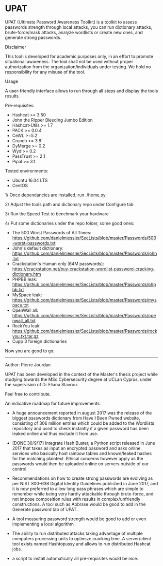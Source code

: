 # UPAT
UPAT (Ultimate Password Awareness Toolkit) is a toolkit to assess passwords strength through local attacks, you can run dictionary attacks, brute-force/mask attacks, analyze wordlists or create new ones, and generate strong passwords. 

Disclaimer

This tool is developed for academic purposes only, in an effort to promote situational awareness. The tool shall not be used without proper authorization from the organization/individuals under testing. We hold no responsibility for any misuse of the tool.
 
Usage

A user-friendly interface allows to run through all steps and display the tools results.

Pre-requisites:
- Hashcat >= 3.50
- John the Ripper Bleeding Jumbo Edition
- Hashcat-Utils >= 1.7
- PACK >= 0.0.4
- CeWL >=5.2
- Crunch >= 3.6
- DyMerge >= 0.2
- Wyd >= 0.2
- PassTrust >= 2.1
- Pipal >= 3.1

Tested environments:
- Ubuntu 16.04 LTS
- CentOS

1/ Once dependancies are installed, run ./home.py

2/ Adjust the tools path and dictionary repo under Configure tab

3/ Run the Speed Test to benchmark your hardware

4/ Put some dictionaries under the repo folder, some good ones:
- The 500 Worst Passwords of All Times: https://github.com/danielmiessler/SecLists/blob/master/Passwords/500-worst-passwords.txt
- John's default dictionary: https://github.com/danielmiessler/SecLists/blob/master/Passwords/john.txt
- Crackstation's Human only (64M passwords): https://crackstation.net/buy-crackstation-wordlist-password-cracking-dictionary.htm
- PHPBB leak: https://github.com/danielmiessler/SecLists/blob/master/Passwords/phpbb.txt
- MySpace leak: https://github.com/danielmiessler/SecLists/blob/master/Passwords/myspace.txt
- OpenWall all: https://github.com/danielmiessler/SecLists/blob/master/Passwords/openwall_all.txt
- RockYou leak: https://github.com/danielmiessler/SecLists/blob/master/Passwords/rockyou.txt.tar.gz
- Cupp 3 foreign dictionaries

Now you are good to go.

----
Author: Pierre Jourdan

UPAT has been developed in the context of the Master's thesis project while studying towards the MSc Cybersecurity degree at UCLan Cyprus, under the supervision of Dr Eliana Stavrou.


Feel free to contribute.


An indicative roadmap for future improvements:

-	A huge announcement reported in august 2017 was the release of the biggest passwords dictionary from Have I Been Pwned website, consisting of 306 million entries which could be added to the Wordlists repository and used to check instantly if a given password has been leaked online and thus exclude it from use.

-	[DONE 30/9/17] Integrate Hash Buster, a Python script released in June 2017 that takes as input an encrypted password and asks online services who basically host rainbow tables and known/leaked hashes for the matching plaintext. Ethical concerns however apply as the passwords would then be uploaded online on servers outside of our control.

-	Recommendations on how to create strong passwords are evolving as per NIST 800-63B Digital Identity Guidelines published in June 2017, and it is now preferred to allow long pass phrases which are simple to remember while being very hardly attackable through brute-force, and not impose composition rules with results in complex/unfriendly constructions. A tool such as Abbrase would be good to add in the Generate password tab of UPAT.

-	A tool measuring password strength would be good to add or even implementing a local algorithm

-	The ability to run distributed attacks taking advantage of multiple computers processing units to optimize cracking time. A server/client tool exists named Hashtopussy and allows to run distributed Hashcat jobs.

- a script to install automatically all pre-requisites would be nice.

